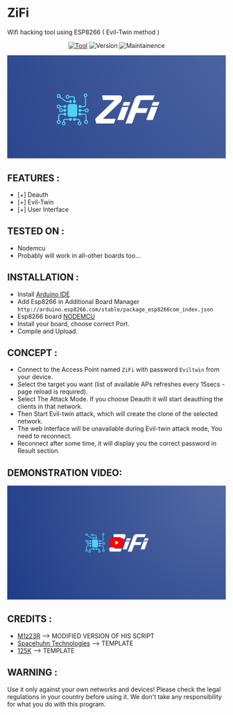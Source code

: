# ZiFi
Wifi hacking tool using ESP8266 ( Evil-Twin method )

<p align="center">
<a href="https://github.com/sankethj/z-cam/"><img title="Tool" src="https://img.shields.io/badge/Tool-ZiFi-blue.svg?style=for-the-badge"></a>
<a><img title="Version" src="https://img.shields.io/badge/Version-1.0-blue.svg?style=for-the-badge"></a>
<a><img title="Maintainence" src="https://img.shields.io/badge/Maintenance-Yes-blue.svg?style=for-the-badge"></a>
</p>

![logo](/Images/ZiFi.png)

## FEATURES :
* [+] Deauth
* [+] Evil-Twin
* [+] User Interface

## TESTED ON :
* Nodemcu
* Probably will work in all-other boards too...

## INSTALLATION :
* Install [Arduino IDE](https://www.arduino.cc/en/software)
* Add Esp8266 in Additional Board Manager `http://arduino.esp8266.com/stable/package_esp8266com_index.json`
* Esp8266 board  [NODEMCU](https://www.amazon.in/dp/B010O1G1ES/ref=cm_sw_r_apan_glt_i_MAFEQVVXSRR69JXNYFA3)
* Install your board, choose correct Port.
* Compile and Upload.

## CONCEPT :
* Connect to the Access Point named `ZiFi` with password `Eviltwin` from your device.
* Select the target you want (list of available APs refreshes every 15secs - page reload is required).
* Select The Attack Mode. If you choose Deauth it will start deauthing the clients in that network.
* Then Start Evil-twin attack, which will create the clone of the selected network.
* The web interface will be unavailable during Evil-twin attack mode, You need to reconnect.
* Reconnect after some time, it will display you the correct password in Result section.

## DEMONSTRATION VIDEO:
[![YOUTUBE](/Images/ZiFi_yt.PNG)](https://youtu.be/tMtVHLnd8XE)

## CREDITS :
* [M1z23R](https://github.com/M1z23R)  --> MODIFIED VERSION OF HIS SCRIPT
* [Spacehuhn Technologies](https://github.com/SpacehuhnTech)   --> TEMPLATE
* [125K](https://github.com/125K)     --> TEMPLATE

## WARNING :
Use it only against your own networks and devices!
Please check the legal regulations in your country before using it.
We don't take any responsibility for what you do with this program.
